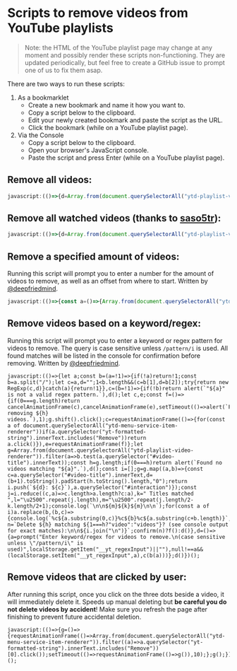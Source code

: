# Scripts to remove videos from YouTube playlists

> Note: the HTML of the YouTube playlist page may change at any moment and possibly render these scripts non-functioning. They are updated periodically, but feel free to create a GitHub issue to prompt one of us to fix them asap.

There are two ways to run these scripts:

1. As a bookmarklet
    - Create a new bookmark and name it how you want to.
    - Copy a script below to the clipboard.
    - Edit your newly created bookmark and paste the script as the URL.
    - Click the bookmark (while on a YouTube playlist page).
2. Via the Console
    - Copy a script below to the clipboard.
    - Open your browser's JavaScript console.
    - Paste the script and press Enter (while on a YouTube playlist page).
  

## Remove all videos:

```js
javascript:(()=>{d=Array.from(document.querySelectorAll("ytd-playlist-video-renderer #interaction"));g=(c=0)=>{if (!d.length)return alert(`Finished removing ${c} videos.`);d.shift().click();requestAnimationFrame(()=>Array.from(document.querySelectorAll("ytd-menu-service-item-renderer")).filter(a=>a.querySelector("yt-formatted-string").innerText.includes("Remove"))[0].click());setTimeout(()=>requestAnimationFrame(()=>g(c+1)),500);};g()})()
```

## Remove all watched videos (thanks to [saso5tr](https://www.reddit.com/r/youtube/comments/3br98c/a_way_to_automatically_add_subscriptions_to/cy38z0f)):

```js
javascript:(()=>{d=Array.from(document.querySelectorAll("ytd-playlist-video-renderer")).filter((a)=>a.querySelector("ytd-thumbnail-overlay-resume-playback-renderer")!=null).map((a)=>a.querySelector("#interaction"));g=(c=0)=>{if (!d.length)return alert(`Finished removing ${c} videos.`);d.shift().click();requestAnimationFrame(()=>Array.from(document.querySelectorAll("ytd-menu-service-item-renderer")).filter(a=>a.querySelector("yt-formatted-string").innerText.includes("Remove"))[0].click());setTimeout(()=>requestAnimationFrame(()=>g(c+1)),500);};g()})()
```

## Remove a specified amount of videos:

Running this script will prompt you to enter a number for the amount of videos to remove, as well as an offset from where to start. Written by [@deepfriedmind](https://github.com/deepfriedmind).

```js
javascript:(()=>{const a=()=>{Array.from(document.querySelectorAll("ytd-playlist-video-renderer #video-title")).forEach((a,b)=>{a.innerText=`#${b+1} - ${a.innerText.replace(/^#\d{1,3} - /,"")}`})},b=(b=0,c=1)=>{c--;const d=Array.from(document.querySelectorAll("ytd-playlist-video-renderer #interaction")).slice(c,b+c);let e,f;const g=()=>{if(0===d.length)return cancelAnimationFrame(e),cancelAnimationFrame(f),setTimeout(()=>alert(`Finished removing ${b} videos.`),1),setTimeout(a,1);d.shift().click();e=requestAnimationFrame(()=>{for(const a of document.querySelectorAll("ytd-menu-service-item-renderer"))if(a.querySelector("yt-formatted-string").innerText.includes("Remove"))return a.click()}),f=requestAnimationFrame(g)};g()},c=(a=null)=>null!==a&&(isNaN(a)?(alert(`"${a}" is not a number.`),!1):1>parseInt(a,10)?(alert("Must be a positive number."),!1):parseInt(a,10));a(),setTimeout(()=>{let a=prompt("How many videos should be removed? (descending)");if(a=c(a),a){let d=prompt(`Remove ${a} videos starting with #…`,1);d=c(d),d&&b(a,d)}},1)})();
```

## Remove videos based on a keyword/regex:

Running this script will prompt you to enter a keyword or regex pattern for videos to remove. The query is case sensitive unless `/pattern/i` is used. All found matches will be listed in the console for confirmation before removing. Written by [@deepfriedmind](https://github.com/deepfriedmind).

```JS
javascript:(()=>{let a;const b=(a=!1)=>{if(!a)return!1;const b=a.split("/");let c=a,d="";1<b.length&&(c=b[1],d=b[2]);try{return new RegExp(c,d)}catch(a){return!1}},c=(b=!1)=>{if(!b)return alert(`"${a}" is not a valid regex pattern.`),d();let c,e;const f=()=>{if(0===g.length)return cancelAnimationFrame(c),cancelAnimationFrame(e),setTimeout(()=>alert(`Finished removing ${h} videos.`),1);g.shift().click();c=requestAnimationFrame(()=>{for(const a of document.querySelectorAll("ytd-menu-service-item-renderer"))if(a.querySelector("yt-formatted-string").innerText.includes("Remove"))return a.click()}),e=requestAnimationFrame(f)};let g=Array.from(document.querySelectorAll("ytd-playlist-video-renderer")).filter(a=>b.test(a.querySelector("#video-title").innerText));const h=g.length;if(0===h)return alert(`Found no videos matching "${a}".`),d();const i=[];g=g.map((a,b)=>{const c=a.querySelector("#video-title").innerText,d=(b+1).toString().padStart(h.toString().length,"0");return i.push(`${d}: ${c}`),a.querySelector("#interaction")});const j=i.reduce((c,a)=>c.length>a.length?c:a),k=" Titles matched ",l="\u2500".repeat(j.length),m="\u2500".repeat(j.length/2-k.length/2+1);console.log(`\n\n${m}${k}${m}\n\n`);for(const a of i)a.replace(b,(b,c)=>{console.log(`%c${a.substring(0,c)}%c${b}%c${a.substring(c+b.length)}`,"color:#a7b3be","color:#98c379","color:#a7b3be")});console.log(`\n${l}`);const n=`Delete ${h} matching ${1===h?"video":"videos"}? (see console output for exact matches):\n\n${i.join("\n")}`;confirm(n)?f():d()},d=()=>{a=prompt("Enter keyword/regex for videos to remove.\n(case sensitive unless \"/pattern/i\" is used)",localStorage.getItem("__yt_regexInput")||""),null!==a&&(localStorage.setItem("__yt_regexInput",a),c(b(a)))};d()})();
```

## Remove videos that are clicked by user:

After running this script, once you click on the three dots beside a video, it will immediately delete it. Speeds up manual deleting but __be careful you do not delete videos by accident__! Make sure you refresh the page after finishing to prevent future accidental deletion.

```JS
javascript:(()=>{g=()=>{requestAnimationFrame(()=>Array.from(document.querySelectorAll("ytd-menu-service-item-renderer")).filter((a)=>a.querySelector("yt-formatted-string").innerText.includes("Remove"))[0].click());setTimeout(()=>requestAnimationFrame(()=>g()),10);};g();})();
```
